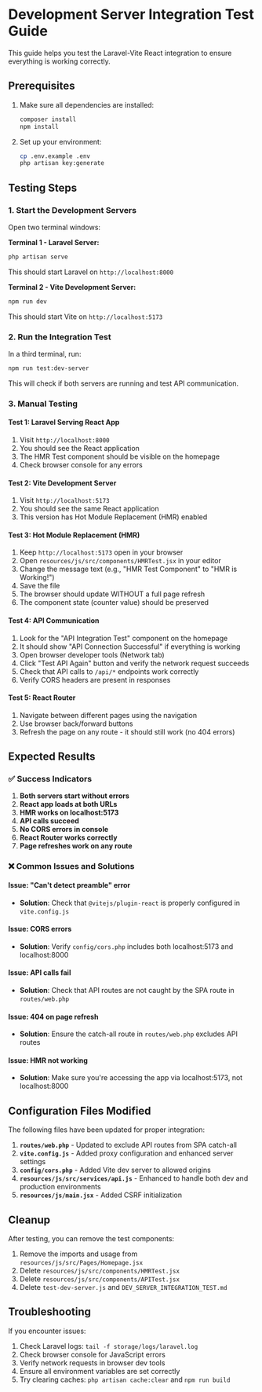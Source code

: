 # Development Server Integration Test Guide

This guide helps you test the Laravel-Vite React integration to ensure everything is working correctly.

## Prerequisites

1. Make sure all dependencies are installed:
   ```bash
   composer install
   npm install
   ```

2. Set up your environment:
   ```bash
   cp .env.example .env
   php artisan key:generate
   ```

## Testing Steps

### 1. Start the Development Servers

Open two terminal windows:

**Terminal 1 - Laravel Server:**
```bash
php artisan serve
```
This should start Laravel on `http://localhost:8000`

**Terminal 2 - Vite Development Server:**
```bash
npm run dev
```
This should start Vite on `http://localhost:5173`

### 2. Run the Integration Test

In a third terminal, run:
```bash
npm run test:dev-server
```

This will check if both servers are running and test API communication.

### 3. Manual Testing

#### Test 1: Laravel Serving React App
1. Visit `http://localhost:8000`
2. You should see the React application
3. The HMR Test component should be visible on the homepage
4. Check browser console for any errors

#### Test 2: Vite Development Server
1. Visit `http://localhost:5173`
2. You should see the same React application
3. This version has Hot Module Replacement (HMR) enabled

#### Test 3: Hot Module Replacement (HMR)
1. Keep `http://localhost:5173` open in your browser
2. Open `resources/js/src/components/HMRTest.jsx` in your editor
3. Change the message text (e.g., "HMR Test Component" to "HMR is Working!")
4. Save the file
5. The browser should update WITHOUT a full page refresh
6. The component state (counter value) should be preserved

#### Test 4: API Communication
1. Look for the "API Integration Test" component on the homepage
2. It should show "API Connection Successful" if everything is working
3. Open browser developer tools (Network tab)
4. Click "Test API Again" button and verify the network request succeeds
5. Check that API calls to `/api/*` endpoints work correctly
6. Verify CORS headers are present in responses

#### Test 5: React Router
1. Navigate between different pages using the navigation
2. Use browser back/forward buttons
3. Refresh the page on any route - it should still work (no 404 errors)

## Expected Results

### ✅ Success Indicators

1. **Both servers start without errors**
2. **React app loads at both URLs**
3. **HMR works on localhost:5173**
4. **API calls succeed**
5. **No CORS errors in console**
6. **React Router works correctly**
7. **Page refreshes work on any route**

### ❌ Common Issues and Solutions

#### Issue: "Can't detect preamble" error
- **Solution**: Check that `@vitejs/plugin-react` is properly configured in `vite.config.js`

#### Issue: CORS errors
- **Solution**: Verify `config/cors.php` includes both localhost:5173 and localhost:8000

#### Issue: API calls fail
- **Solution**: Check that API routes are not caught by the SPA route in `routes/web.php`

#### Issue: 404 on page refresh
- **Solution**: Ensure the catch-all route in `routes/web.php` excludes API routes

#### Issue: HMR not working
- **Solution**: Make sure you're accessing the app via localhost:5173, not localhost:8000

## Configuration Files Modified

The following files have been updated for proper integration:

1. **`routes/web.php`** - Updated to exclude API routes from SPA catch-all
2. **`vite.config.js`** - Added proxy configuration and enhanced server settings
3. **`config/cors.php`** - Added Vite dev server to allowed origins
4. **`resources/js/src/services/api.js`** - Enhanced to handle both dev and production environments
5. **`resources/js/main.jsx`** - Added CSRF initialization

## Cleanup

After testing, you can remove the test components:

1. Remove the imports and usage from `resources/js/src/Pages/Homepage.jsx`
2. Delete `resources/js/src/components/HMRTest.jsx`
3. Delete `resources/js/src/components/APITest.jsx`
4. Delete `test-dev-server.js` and `DEV_SERVER_INTEGRATION_TEST.md`

## Troubleshooting

If you encounter issues:

1. Check Laravel logs: `tail -f storage/logs/laravel.log`
2. Check browser console for JavaScript errors
3. Verify network requests in browser dev tools
4. Ensure all environment variables are set correctly
5. Try clearing caches: `php artisan cache:clear` and `npm run build`